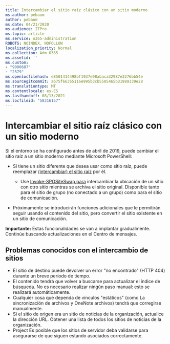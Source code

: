 ```yaml
---
title: Intercambiar el sitio raíz clásico con un sitio moderno
ms.author: pebaum
author: pebaum
ms.date: 04/21/2020
ms.audience: ITPro
ms.topic: article
ms.service: o365-administration
ROBOTS: NOINDEX, NOFOLLOW
localization_priority: Normal
ms.collection: Adm_O365
ms.assetid: ''
ms.custom:
- "9000687"
- "2579"
ms.openlocfilehash: e8501414498bf1937e98abaca32987e3276bb54e
ms.sourcegitcommit: ab75f66355116e995b3cb5505465b31989339e28
ms.translationtype: MT
ms.contentlocale: es-ES
ms.lasthandoff: 08/13/2021
ms.locfileid: "58316157"
---
```

# <a name="swap-your-classic-root-site-with-a-modern-site"></a>Intercambiar el sitio raíz clásico con un sitio moderno

Si el entorno se ha configurado antes de abril de 2019, puede cambiar el sitio raíz a un sitio moderno mediante Microsoft PowerShell:

- Si tiene un sitio diferente que desea usar como sitio raíz, puede reemplazar [(intercambiar) el sitio raíz](https://docs.microsoft.com/sharepoint/modern-root-site) por él. 
    - Use [Invoke-SPOSiteSwap para](https://docs.microsoft.com/powershell/module/sharepoint-online/invoke-spositeswap?view=sharepoint-ps) intercambiar la ubicación de un sitio con otro sitio mientras se archiva el sitio original. Disponible tanto para el sitio de grupo (no conectado a un grupo) como para el sitio de comunicación. 

- Próximamente se introducirán funciones adicionales que le permitirán seguir usando el contenido del sitio, pero convertir el sitio existente en un sitio de comunicación. 

**Importante:** Estas funcionalidades se van a implantar gradualmente. Continúe buscando actualizaciones en el Centro de mensajes. 

## <a name="known-issues-with-swapping-sites"></a>Problemas conocidos con el intercambio de sitios

- El sitio de destino puede devolver un error "no encontrado" (HTTP 404) durante un breve período de tiempo.
- El contenido tendrá que volver a buscarse para actualizar el índice de búsqueda. No es necesario realizar ningún paso manual: esto se realizará automáticamente.
- Cualquier cosa que dependa de vínculos "estáticos" (como La sincronización de archivos y OneNote archivos) tendrá que corregirse manualmente.
- Si el sitio de origen era un sitio de noticias de la organización, actualice la dirección URL. Obtener una lista de todos los sitios de noticias de la organización.
- Project Es posible que los sitios de servidor deba validarse para asegurarse de que siguen estando asociados correctamente.
